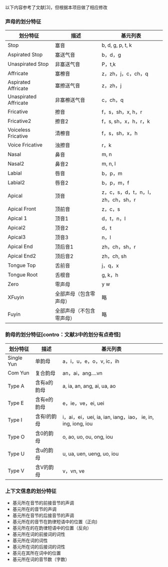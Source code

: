 以下内容参考了文献[3]，但根据本项目做了相应修改

### 声母的划分特征

划分特征  | 描述    | 基元列表
-------- | ------- | -------
Stop | 塞音|b, d, g, p, t, k
Aspirated Stop|塞送气音|b，d，g
Unaspirated Stop|非塞送气音|P，t,k
Affricate|塞檫音|z，zh，j，c，ch，q
Aspirated Affricate|塞擦送气音|z，zh，j
Unaspirated Affricate|非塞檫送气音|c，ch，q
Fricative|擦音|f，s，sh，x, h，r
Fricative2|擦音2|f，s, sh，x，h，r，k
Voiceless Fricative|清檫音|f，s，sh，x，h
Voice Fricative|浊擦音|r，k
Nasal|鼻音|m, n
Nasal2|鼻音2|m, n, l
Labial|唇音|b，p，m
Labial2|唇音2|b，p，m，f
Apical|顶音|z，c，s，d，t，n，l，zh，ch，sh，r
Apical Front|顶前音|z，c，s
Apical 1|顶音1|d，t，n，l
Apical2|顶音2|d，t
Apical3|顶音3|n，l
Apical End|顶后音1|zh，ch，sh，r
Apical End2|顶后音2|zh，ch, sh
Tongue Top|舌前音|j，q，x
Tongue Root|舌根音|g, k，h
Zero|零声母|y w
XFuyin|全部声母（包含零声母）|略
Fuyin|全部声母（不包含零声母）|略

### 韵母的划分特征[contro：文献3中的划分有点奇怪]

划分特征|描述|基元列表
-------- | ------- | -------
Single Yun|单韵母|a，i，u，e，o，v, ic，ih
Com Yun|复合韵母|an，ai，ang....vn
Type A|含有a的韵母|a, ia, an, ang, ai, ua, ao
Type E|含有e的韵母|e，ie，ve，ei, uei
Type I|含有I的韵母|i，ai，ei，uei, ia, ian, iang，iao， ie, in, ing, iong, iou
Type O|含0的韵母|o, ao, uo, ou, ong, iou
Type U|含u的韵母|u, ua, uen, ueng, uo, iou
Type V|含V的韵母|v，vn, ve


### 上下文信息的划分特征
* 基元所在音节的前接音节的声调
* 基元所在的音节的声调
* 基元所在音节的后接音节的声调
* 基元所在的音节在韵律短语中的位置（正向)
* 基元所在的在韵律短语中的位置（反向）
* 基元所在词的前接词的词性
* 基元所在词的词性
* 基元所在词的后接词的词性
* 基元在其所在词中的位置
* 基元所在词的音节数（字数）